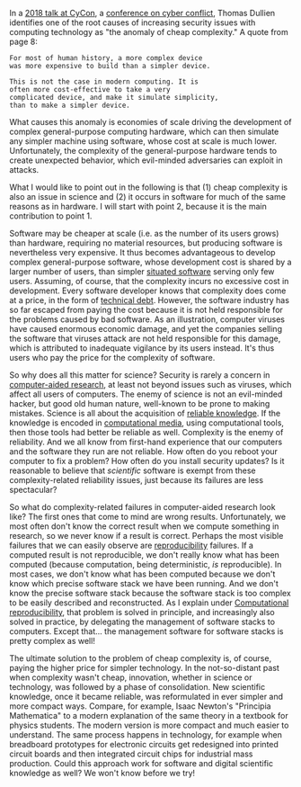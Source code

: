 In a [2018 talk at CyCon](http://rule11.tech/papers/2018-complexitysecuritysec-dullien.pdf), a [conference on cyber conflict](https://cycon.org/), Thomas Dullien identifies one of the root causes of increasing security issues with computing technology as "the anomaly of cheap complexity." A quote from page 8:

    For most of human history, a more complex device
    was more expensive to build than a simpler device.

    This is not the case in modern computing. It is
    often more cost-effective to take a very
    complicated device, and make it simulate simplicity,
    than to make a simpler device.

What causes this anomaly is economies of scale driving the development of complex general-purpose computing hardware, which can then simulate any simpler machine using software, whose cost at scale is much lower. Unfortunately, the complexity of the general-purpose hardware tends to create unexpected behavior, which evil-minded adversaries can exploit in attacks.

What I would like to point out in the following is that (1) cheap complexity is also an issue in science and (2) it occurs in software for much of the same reasons as in hardware. I will start with point 2, because it is the main contribution to point 1.

Software may be cheaper at scale (i.e. as the number of its users grows) than hardware, requiring no material resources, but producing software is nevertheless very expensive. It thus becomes advantageous to develop complex general-purpose software, whose development cost is shared by a larger number of users, than simpler [situated software](Situated%20software.md) serving only few users. Assuming, of course, that the complexity incurs no excessive cost in development. Every software developer knows that complexity does come at a price, in the form of [technical debt](Technical%20debt.md). However, the software industry has so far escaped from paying the cost because it is not held responsible for the problems caused by bad software. As an illustration, computer viruses have caused enormous economic damage, and yet the companies selling the software that viruses attack are not held responsible for this damage, which is attributed to inadequate vigilance by its users instead. It's thus users who pay the price for the complexity of software.

So why does all this matter for science? Security is rarely a concern in [computer-aided research](Computer-aided%20research.md), at least not beyond issues such as viruses, which affect all users of computers. The enemy of science is not an evil-minded hacker, but good old human nature, well-known to be prone to making mistakes. Science is all about the acquisition of [reliable knowledge](Reliable%20knowledge.md). If the knowledge is encoded in [computational media](Computationa%20media.md), using computational tools, then those tools had better be reliable as well. Complexity is the enemy of reliability. And we all know from first-hand experience that our computers and the software they run are not reliable. How often do you reboot your computer to fix a problem? How often do you install security updates? Is it reasonable to believe that *scientific* software is exempt from these complexity-related reliability issues, just because its failures are less spectacular?

So what do complexity-related failures in computer-aided research look like? The first ones that come to mind are wrong results. Unfortunately, we most often don't know the correct result when we compute something in research, so we never know if a result is correct. Perhaps the most visible failures that we can easily observe are [reproducibility](Computational%20reproducibility.md) failures. If a computed result is not reproducible, we don't really know what has been computed (because computation, being deterministic, *is* reproducible). In most cases, we don't know what has been computed because we don't know which precise software stack we have been running. And we don't know the precise software stack because the software stack is too complex to be easily described and reconstructed. As I explain under [Computational reproducibility](Computational%20reproducibility.md), that problem is solved in principle, and increasingly also solved in practice, by delegating the management of software stacks to computers. Except that... the management software for software stacks is pretty complex as well!

The ultimate solution to the problem of cheap complexity is, of course, paying the higher price for simpler technology. In the not-so-distant past when complexity wasn't cheap, innovation, whether in science or technology, was followed by a phase of consolidation. New scientific knowledge, once it became reliable, was reformulated in ever simpler and more compact ways. Compare, for example, Isaac Newton's "Principia Mathematica" to a modern explanation of the same theory in a textbook for physics students. The modern version is more compact and much easier to understand. The same process happens in technology, for example when breadboard prototypes for electronic circuits get redesigned into printed circuit boards and then integrated circuit chips for industrial mass production. Could this approach work for software and digital scientific knowledge as well? We won't know before we try!
